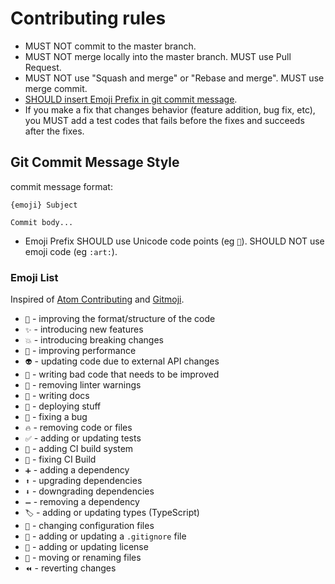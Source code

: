 # Contributing rules

* MUST NOT commit to the master branch.
* MUST NOT merge locally into the master branch. MUST use Pull Request.
* MUST NOT use "Squash and merge" or "Rebase and merge". MUST use merge commit.
* [SHOULD insert Emoji Prefix in git commit message](#git-commit-message-style).
* If you make a fix that changes behavior (feature addition, bug fix, etc), you MUST add a test codes that fails before the fixes and succeeds after the fixes.

## Git Commit Message Style

commit message format:

```
{emoji} Subject

Commit body...
```

* Emoji Prefix SHOULD use Unicode code points (eg `🎨`). SHOULD NOT use emoji code (eg `:art:`).

### Emoji List

Inspired of [Atom Contributing] and [Gitmoji].

[Atom Contributing]: https://github.com/atom/atom/blob/f8bae3f84cf1d869d0b3f833c7d3ced8b40523d2/CONTRIBUTING.md#git-commit-messages
[Gitmoji]: https://gitmoji.carloscuesta.me/

* `🎨` - improving the format/structure of the code
* `✨` - introducing new features
* `💥` - introducing breaking changes
* `🐎` - improving performance
* `👽` - updating code due to external API changes
* `💩` - writing bad code that needs to be improved
* `🚨` - removing linter warnings
* `📝` - writing docs
* `🚀` - deploying stuff
* `🐛` - fixing a bug
* `🔥` - removing code or files
* `✅` - adding or updating tests
* `👷` - adding CI build system
* `💚` - fixing CI Build
* `➕` - adding a dependency
* `⬆️` - upgrading dependencies
* `⬇️` - downgrading dependencies
* `➖` - removing a dependency
* `🏷️` - adding or updating types (TypeScript)
* `🔧` - changing configuration files
* `🙈` - adding or updating a `.gitignore` file
* `📄` - adding or updating license
* `🚚` - moving or renaming files
* `⏪` - reverting changes
